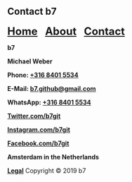 ## Contact b7

<p><strong><font size="5"><a href="https://b7.github.io">Home</a> &nbsp; <a href="https://b7.github.io/about">About</a> &nbsp; <a href="https://b7.github.io/contact">Contact</a></font></strong></p>

**b7**

**Michael Weber**

**Phone: <a href="tel:+31684015534">+316 8401 5534</a>**

**E-Mail: <a href="mailto:b7.github@gmail.com">b7.github@gmail.com</a>**

**WhatsApp: <a href="wa.me/31684015534">+316 8401 5534</a>**

**<a href="https://twitter.com/b7git">Twitter.com/b7git</a>**

**<a href="https://instagram.com/b7git">Instagram.com/b7git</a>**

**<a href="https://facebook.com/b7git">Facebook.com/b7git</a>**

**Amsterdam in the Netherlands**

<strong><a href="https://b7.github.io/legal">Legal</a></strong> Copyright © 2019 b7
